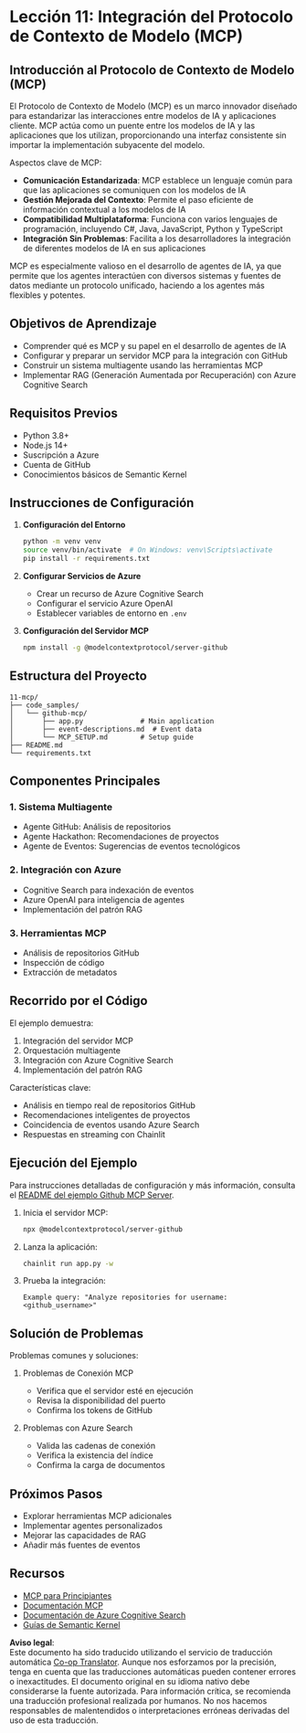 <!--
CO_OP_TRANSLATOR_METADATA:
{
  "original_hash": "bbce3572338711aeab758506379ab716",
  "translation_date": "2025-07-12T13:43:59+00:00",
  "source_file": "11-mcp/README.md",
  "language_code": "es"
}
-->
# Lección 11: Integración del Protocolo de Contexto de Modelo (MCP)

## Introducción al Protocolo de Contexto de Modelo (MCP)

El Protocolo de Contexto de Modelo (MCP) es un marco innovador diseñado para estandarizar las interacciones entre modelos de IA y aplicaciones cliente. MCP actúa como un puente entre los modelos de IA y las aplicaciones que los utilizan, proporcionando una interfaz consistente sin importar la implementación subyacente del modelo.

Aspectos clave de MCP:

- **Comunicación Estandarizada**: MCP establece un lenguaje común para que las aplicaciones se comuniquen con los modelos de IA
- **Gestión Mejorada del Contexto**: Permite el paso eficiente de información contextual a los modelos de IA
- **Compatibilidad Multiplataforma**: Funciona con varios lenguajes de programación, incluyendo C#, Java, JavaScript, Python y TypeScript
- **Integración Sin Problemas**: Facilita a los desarrolladores la integración de diferentes modelos de IA en sus aplicaciones

MCP es especialmente valioso en el desarrollo de agentes de IA, ya que permite que los agentes interactúen con diversos sistemas y fuentes de datos mediante un protocolo unificado, haciendo a los agentes más flexibles y potentes.

## Objetivos de Aprendizaje
- Comprender qué es MCP y su papel en el desarrollo de agentes de IA
- Configurar y preparar un servidor MCP para la integración con GitHub
- Construir un sistema multiagente usando las herramientas MCP
- Implementar RAG (Generación Aumentada por Recuperación) con Azure Cognitive Search

## Requisitos Previos
- Python 3.8+
- Node.js 14+
- Suscripción a Azure
- Cuenta de GitHub
- Conocimientos básicos de Semantic Kernel

## Instrucciones de Configuración

1. **Configuración del Entorno**
   ```bash
   python -m venv venv
   source venv/bin/activate  # On Windows: venv\Scripts\activate
   pip install -r requirements.txt
   ```

2. **Configurar Servicios de Azure**
   - Crear un recurso de Azure Cognitive Search
   - Configurar el servicio Azure OpenAI
   - Establecer variables de entorno en `.env`

3. **Configuración del Servidor MCP**
   ```bash
   npm install -g @modelcontextprotocol/server-github
   ```

## Estructura del Proyecto

```
11-mcp/
├── code_samples/
│   └── github-mcp/
│       ├── app.py              # Main application
│       ├── event-descriptions.md  # Event data
│       └── MCP_SETUP.md        # Setup guide
├── README.md
└── requirements.txt
```

## Componentes Principales

### 1. Sistema Multiagente
- Agente GitHub: Análisis de repositorios
- Agente Hackathon: Recomendaciones de proyectos
- Agente de Eventos: Sugerencias de eventos tecnológicos

### 2. Integración con Azure
- Cognitive Search para indexación de eventos
- Azure OpenAI para inteligencia de agentes
- Implementación del patrón RAG

### 3. Herramientas MCP
- Análisis de repositorios GitHub
- Inspección de código
- Extracción de metadatos

## Recorrido por el Código

El ejemplo demuestra:
1. Integración del servidor MCP
2. Orquestación multiagente
3. Integración con Azure Cognitive Search
4. Implementación del patrón RAG

Características clave:
- Análisis en tiempo real de repositorios GitHub
- Recomendaciones inteligentes de proyectos
- Coincidencia de eventos usando Azure Search
- Respuestas en streaming con Chainlit

## Ejecución del Ejemplo

Para instrucciones detalladas de configuración y más información, consulta el [README del ejemplo Github MCP Server](./code_samples/github-mcp/README.md).

1. Inicia el servidor MCP:
   ```bash
   npx @modelcontextprotocol/server-github
   ```

2. Lanza la aplicación:
   ```bash
   chainlit run app.py -w
   ```

3. Prueba la integración:
   ```
   Example query: "Analyze repositories for username: <github_username>"
   ```

## Solución de Problemas

Problemas comunes y soluciones:
1. Problemas de Conexión MCP
   - Verifica que el servidor esté en ejecución
   - Revisa la disponibilidad del puerto
   - Confirma los tokens de GitHub

2. Problemas con Azure Search
   - Valida las cadenas de conexión
   - Verifica la existencia del índice
   - Confirma la carga de documentos

## Próximos Pasos
- Explorar herramientas MCP adicionales
- Implementar agentes personalizados
- Mejorar las capacidades de RAG
- Añadir más fuentes de eventos

## Recursos
- [MCP para Principiantes](https://aka.ms/mcp-for-beginners)  
- [Documentación MCP](https://github.com/microsoft/semantic-kernel/tree/main/python/semantic-kernel/semantic_kernel/connectors/mcp)
- [Documentación de Azure Cognitive Search](https://learn.microsoft.com/azure/search/)
- [Guías de Semantic Kernel](https://learn.microsoft.com/semantic-kernel/)

**Aviso legal**:  
Este documento ha sido traducido utilizando el servicio de traducción automática [Co-op Translator](https://github.com/Azure/co-op-translator). Aunque nos esforzamos por la precisión, tenga en cuenta que las traducciones automáticas pueden contener errores o inexactitudes. El documento original en su idioma nativo debe considerarse la fuente autorizada. Para información crítica, se recomienda una traducción profesional realizada por humanos. No nos hacemos responsables de malentendidos o interpretaciones erróneas derivadas del uso de esta traducción.